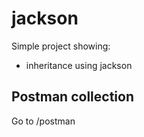 # jackson

Simple project showing:

* inheritance using jackson

## Postman collection
Go to /postman